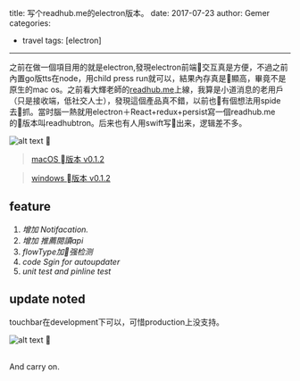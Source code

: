 title: 写个readhub.me的electron版本。
date: 2017-07-23
author: Gemer
categories:
- travel
tags: [electron]

--------

之前在做一個項目用的就是electron,發現electron前端交互真是方便，不過之前內置go版tts在node，用child press run就可以，結果內存真是顯高，畢竟不是原生的mac os。之前看大輝老師的[readhub.me](http://readhub.me)上線，我算是小道消息的老用戶（只是接收端，低社交人士），發現這個產品真不錯，以前也有個想法用spide去抓。當时腦一熱就用electron＋React+redux+persist寫一個readhub.me的版本叫readhubtron。后来也有人用swift写出来，逻辑差不多。

![alt text](https://download.gemer.xyz/soucre/images/tfc/animation-600.gif "readhubtron")

>  [macOS 版本 v0.1.2](https://download.gemer.xyz/soucre/readhubtron/release/readhubtron-0.1.2.dmg)

>  [windows 版本 v0.1.2](https://download.gemer.xyz/soucre/readhubtron/release/win-unpacked.zip)

## feature

1. *增加 Notifacation.*
2. *增加 推薦閱讀api*
3. *flowType加强检测*
4. *code Sgin for autoupdater*
5. *unit test and pinline test*

## update noted

touchbar在development下可以，可惜production上没支持。

![alt text](https://download.gemer.xyz/soucre/images/blog/readhub_touchbar.jpg "readhubtron")

<br>
<br>

And carry on.







